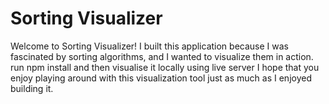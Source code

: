 # Sorting Visualizer

Welcome to Sorting Visualizer! I built this application because I was fascinated by sorting algorithms, and I wanted to visualize them in action. 
run npm install and then visualise it locally using live server
I hope that you enjoy playing around with this visualization tool just as much as I enjoyed building it.
